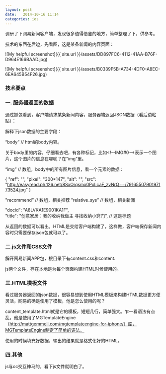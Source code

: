 ```yaml
---
layout: post
date:   2014-10-16 11:14
categories: ios
---
```


调研了下网易新闻客户端，发现很多值得借鉴的地方，简单整理了下，供参考。

技术的东西在后边，先看图，这是某条新闻的内容页面：

![My helpful screenshot]({{ site.url }}/assets/DD897FC6-4112-41AA-B76F-D964E166BAAD.jpg)

![My helpful screenshot]({{ site.url }}/assets/B0339F5B-A734-4DF0-A8EC-6EA645B54F26.jpg)

### 技术要点

### 一. 服务器返回的数据

通过抓包看到，客户端请求某条新闻内容，服务器端返回JSON数据（看后边粘贴）：

解释下json数据的主要字段：

“body”                                                    // html的body内容。

关于body里的内容，仔细看去吧，有各种标记，比如<!--IMG#0—>表示一个图片，这个图片的信息在哪呢？在”img”里。

“img”                                                      // 数组，body中的所有图片信息，看一个元素的数据：

{
               "ref": "<!--IMG#0-->",
               "pixel": "300*147",
               "alt": "",
               "src": "http://easyread.ph.126.net/8SxOrqsmx0PxLcaF_zvNrQ==/7916550790197173524.jpg"
 }

"recommend”                                          // 数组，相关推荐
"relative_sys”                                          // 数组，相关新闻


"docid": "A8LVKA1E9001KA1F",                  
 "title": "创意家居：我的收纳我做主 寻找收纳小窍门”,   // 这是标题

从返回的数据可以看出，HTML是交给客户端构建了，这样做，客户端保存新闻内容时只需要保存json包就可以了。

### 二.js文件和CSS文件

解开网易新闻APP包，根目录下有content.css和content.

js两个文件，存在本地是为每个页面构建HTML时候使用的。


### 三.HTML模板文件

看过服务器返回的json数据，很容易想到使用HTML模板来构建HTML数据更方便灵活，网易的确是使用了模板，他是怎么使用的呢？

content_template.html就是它的模板，短短几行，简单强大。乍一看语法有点乱，他是使用了MGTemplateEngine（http://mattgemmell.com/mgtemplateengine-for-iphone/）库，MGTemplateEngine制定了简单的语法。

使用的时候填充好数据，输出的结果就是格式化好的HTML。

### 四.其他

js与oc交互神马的，看下js文件就明白了。

